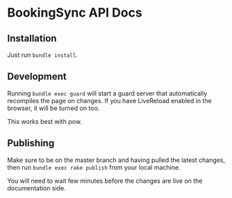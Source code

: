 # BookingSync API Docs

## Installation

Just run `bundle install`.

## Development

Running `bundle exec guard` will start a guard server that automatically
recompiles the page on changes. If you have LiveReload enabled in the
browser, it will be turned on too.

This works best with pow.

## Publishing

Make sure to be on the master branch and having pulled the latest changes, then run `bundle exec rake publish` from your local machine.

You will need to wait few minutes before the changes are live on the documentation side.

